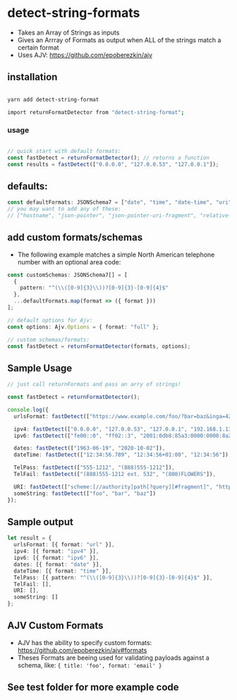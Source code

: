 # detect-string-formats

- Takes an Array of Strings as inputs
- Gives an Arrray of Formats as output when ALL of the strings match a certain format
- Uses AJV: https://github.com/epoberezkin/ajv

## installation

```bash

yarn add detect-string-format

import returnFormatDetector from "detect-string-format";

```

### usage

```ts

// quick start with default formats:
const fastDetect = returnFormatDetector(); // returns a function
const results = fastDetect(["0.0.0.0", "127.0.0.53", "127.0.0.1"]);
```

## defaults:

```ts
const defaultFormats: JSONSchema7 = ["date", "time", "date-time", "uri", "url", "email", "ipv4", "ipv6", "uuid"].map(format => ({ format }));
// you may want to add any of these: 
// ["hostname", "json-pointer", "json-pointer-uri-fragment", "relative-json-pointer", "uri-reference", "regex"];

```

## add custom formats/schemas
- The following example matches a simple North American telephone number with an optional area code:

```ts
const customSchemas: JSONSchema7[] = [
  {
    pattern: "^(\\([0-9]{3}\\))?[0-9]{3}-[0-9]{4}$"
  },
  ...defaultFormats.map(format => ({ format }))
];

// default options for Ajv:
const options: Ajv.Options = { format: "full" };

// custom schemas/formats:
const fastDetect = returnFormatDetector(formats, options);
```


## Sample Usage

```ts
// just call returnFormats and pass an arry of strings!

const fastDetect = returnFormatDetector();

console.log({
  urlsFormat: fastDetect(["https://www.example.com/foo/?bar=baz&inga=42&quux", "http://-.~_!$&'()*+,;=:%40:80%2f::::::@example.com", "http://foo.com/unicode_(✪)_in_parens", "https://github.com/epoberezkin/ajv/blob/master/lib/compile/formats.js"]),

  ipv4: fastDetect(["0.0.0.0", "127.0.0.53", "127.0.0.1", "192.168.1.13", "0.0.0.0", "1.2.3.4"]),
  ipv6: fastDetect(["fe00::0", "ff02::3", "2001:0db8:85a3:0000:0000:8a2e:0370:7334", "fe80::f2de:f1ff:fe55:53"]),

  dates: fastDetect(["1963-06-19", "2020-10-02"]),
  dateTime: fastDetect(["12:34:56.789", "12:34:56+01:00", "12:34:56"]),

  TelPass: fastDetect(["555-1212", "(888)555-1212"]),
  TelFail: fastDetect(["(888)555-1212 ext. 532", "(800)FLOWERS"]),

  URI: fastDetect(["scheme:[//authority]path[?query][#fragment]", "https://john.doe@www.example.com:123/forum/questions/?tag=networking&order=newest#top", "#fragment"]),
  someString: fastDetect(["foo", "bar", "baz"])
});
```

## Sample output

```ts
let result = {
  urlsFormat: [{ format: "url" }],
  ipv4: [{ format: "ipv4" }],
  ipv6: [{ format: "ipv6" }],
  dates: [{ format: "date" }],
  dateTime: [{ format: "time" }],
  TelPass: [{ pattern: "^(\\([0-9]{3}\\))?[0-9]{3}-[0-9]{4}$" }],
  TelFail: [],
  URI: [],
  someString: []
};
```

## AJV Custom Formats

* AJV has the ability to specify custom formats: https://github.com/epoberezkin/ajv#formats
* Theses Formats are beeing used for validating payloads against a schema, like: `{ title: 'foo', format: 'email' }`



## See test folder for more example code
